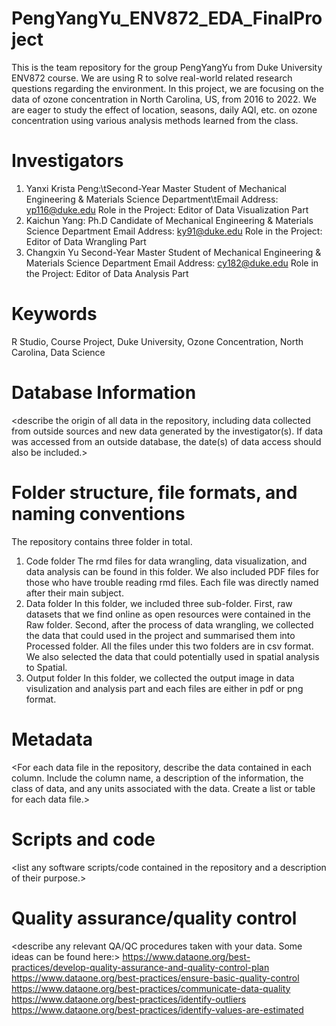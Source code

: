 # PengYangYu_ENV872_EDA_FinalProject
This is the team repository for the group PengYangYu from Duke University ENV872 course. We are using R to solve real-world related research questions regarding the environment. In this project, we are focusing on the data of ozone concentration in North Carolina, US, from 2016 to 2022. We are eager to study the effect of location, seasons, daily AQI, etc. on ozone concentration using various analysis methods learned from the class.

# Investigators
1. Yanxi Krista Peng:\tSecond-Year Master Student of Mechanical Engineering & Materials Science Department\tEmail Address: yp116@duke.edu
   Role in the Project: Editor of Data Visualization Part
2. Kaichun Yang:
   Ph.D Candidate of Mechanical Engineering & Materials Science Department
   Email Address: ky91@duke.edu
   Role in the Project: Editor of Data Wrangling Part
3. Changxin Yu
   Second-Year Master Student of Mechanical Engineering & Materials Science Department
   Email Address: cy182@duke.edu
   Role in the Project: Editor of Data Analysis Part
   
# Keywords
R Studio, Course Project, Duke University, Ozone Concentration, North Carolina, Data Science

# Database Information
<describe the origin of all data in the repository, including data collected from outside sources and new data generated by the investigator(s). If data was accessed from an outside database, the date(s) of data access should also be included.>

# Folder structure, file formats, and naming conventions 
The repository contains three folder in total.
1. Code folder
   The rmd files for data wrangling, data visualization, and data analysis can be found in this folder. We also included PDF files for those who have trouble reading rmd files. Each file was directly named after their main subject.
2. Data folder
   In this folder, we included three sub-folder. First, raw datasets that we find online as open resources were contained in the Raw folder. Second, after the process of data wrangling, we collected the data that could used in the project and summarised them into Processed folder. All the files under this two folders are in csv format. We also selected the data that could potentially used in spatial analysis to Spatial. 
3. Output folder
   In this folder, we collected the output image in data visulization and analysis part and each files are either in pdf or png format.
  
# Metadata
<For each data file in the repository, describe the data contained in each column. Include the column name, a description of the information, the class of data, and any units associated with the data. Create a list or table for each data file.> 

# Scripts and code

<list any software scripts/code contained in the repository and a description of their purpose.>

# Quality assurance/quality control

<describe any relevant QA/QC procedures taken with your data. Some ideas can be found here:>
<https://www.dataone.org/best-practices/develop-quality-assurance-and-quality-control-plan>
<https://www.dataone.org/best-practices/ensure-basic-quality-control>
<https://www.dataone.org/best-practices/communicate-data-quality>
<https://www.dataone.org/best-practices/identify-outliers>
<https://www.dataone.org/best-practices/identify-values-are-estimated>

